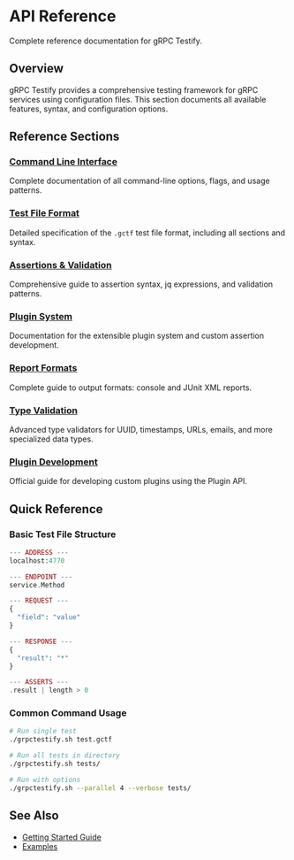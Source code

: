 # API Reference

Complete reference documentation for gRPC Testify.

## Overview

gRPC Testify provides a comprehensive testing framework for gRPC services using configuration files. This section documents all available features, syntax, and configuration options.

## Reference Sections

### [Command Line Interface](./command-line)
Complete documentation of all command-line options, flags, and usage patterns.

### [Test File Format](./test-files)  
Detailed specification of the `.gctf` test file format, including all sections and syntax.

### [Assertions & Validation](./assertions)
Comprehensive guide to assertion syntax, jq expressions, and validation patterns.

### [Plugin System](./plugins)
Documentation for the extensible plugin system and custom assertion development.

### [Report Formats](./report-formats)
Complete guide to output formats: console and JUnit XML reports.

### [Type Validation](./type-validation)
Advanced type validators for UUID, timestamps, URLs, emails, and more specialized data types.

### [Plugin Development](./plugin-development)
Official guide for developing custom plugins using the Plugin API.

## Quick Reference

### Basic Test File Structure
```php
--- ADDRESS ---
localhost:4770

--- ENDPOINT ---
service.Method

--- REQUEST ---
{
  "field": "value"
}

--- RESPONSE ---
{
  "result": "*"
}

--- ASSERTS ---
.result | length > 0
```

### Common Command Usage
```bash
# Run single test
./grpctestify.sh test.gctf

# Run all tests in directory
./grpctestify.sh tests/

# Run with options
./grpctestify.sh --parallel 4 --verbose tests/
```

## See Also

- [Getting Started Guide](../getting-started/quick-start)
- [Examples](../examples/)
